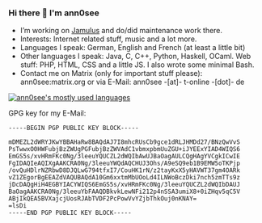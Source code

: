### Hi there 👋 I'm ann0see


- I’m working on [Jamulus](https://jamulus.io) and do/did maintenance work there.
- Interests: Internet related stuff, music and a lot more. 
- Languages I speak: German, English and French (at least a little bit)
- Other languages I speak: Java, C, C++, Python, Haskell, OCaml. Web stuff: PHP, HTML, CSS and a little JS. I also wrote some minimal Bash.
- Contact me on Matrix (only for important stuff please): ann0see:matrix.org or via E-Mail: ann0see -[at]- t-online -[dot]- de

[![ann0see's mostly used languages](https://github-readme-stats.vercel.app/api/top-langs?username=ann0see)](https://github.com/anuraghazra/github-readme-stats)

GPG key for my E-Mail:

```
-----BEGIN PGP PUBLIC KEY BLOCK-----

mDMEZL2dWRYJKwYBBAHaRw8BAQdAJ7I8mhcRUsCb9gce1dRLJHMDd27/BNzQwVvS
PsTwwxO0HWFubjBzZWUgPGFubjBzZWVAdC1vbmxpbmUuZGU+iJYEExYIAD4WIQS6
EmGS5s/xvHRmFKc0Ng/3leeuYQUCZL2dWQIbAwUJBaOagAULCQgHAgYVCgkICwIE
FgIDAQIeAQIXgAAKCRA0Ng/3leeuYWQdAQCHUJ3Ohs/A9eSQ9eb1B9EMW5oTKPjp
/ovQuHDlrNZRbwD8DJQLwG794tfxI7/CouHK1rN/z2tayKxX5yHAVWT37gm4OARk
vZ1ZEgorBgEEAZdVAQUBAQdA10Gm6xxtmMbUOoLd4ILNWoBczDki7nch5zmTTs9z
jDcDAQgHiH4EGBYIACYWIQS6EmGS5s/xvHRmFKc0Ng/3leeuYQUCZL2dWQIbDAUJ
BaOagAAKCRA0Ng/3leeuYbFAAQDBkvkLewNFi212p4nSSA3umiX8+0iZHqv5qC5V
ABjIkQEA5BVXajcjUosRJAbTVDF2PcPowVvYZjbThkOuj0nKNAY=
=lsDi
-----END PGP PUBLIC KEY BLOCK-----
```
